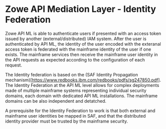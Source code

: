 # Zowe API Mediation Layer - Identity Federation

Zowe API ML is able to authenticate users if presented with an access token issued by another (external/distributed) IAM system.
After the user is authenticated by API ML, the identity of the user encoded with the exteranal access token is federated with the mainframe identity of the user if one exists.
The mainframe services then receive the mainframe user identity in the API requests as expected according to the configuration of each request.

The Identity federation is based on the (SAF Identity Propagation mechanism)[https://www.redbooks.ibm.com/redbooks/pdfs/sg247850.pdf].
The Identity Federation at the API ML level allows for complex deployments made of multiple mainframe systems representing individual security domains, each domain with dedicated API ML installations.
The mainframe domains can be also independent and detatched.

A prerequisite for the Identity Federation to work is that both external and mainframe user identities be mapped in SAF, and that the distributed identity provider must be trusted by the mainframe security.
